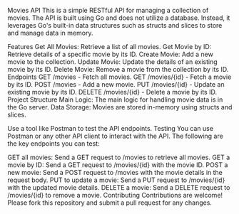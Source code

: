 Movies API
This is a simple RESTful API for managing a collection of movies. The API is built using Go and does not utilize a database. Instead, it leverages Go's built-in data structures such as structs and slices to store and manage data in memory.

Features
Get All Movies: Retrieve a list of all movies.
Get Movie by ID: Retrieve details of a specific movie by its ID.
Create Movie: Add a new movie to the collection.
Update Movie: Update the details of an existing movie by its ID.
Delete Movie: Remove a movie from the collection by its ID.
Endpoints
GET /movies - Fetch all movies.
GET /movies/{id} - Fetch a movie by its ID.
POST /movies - Add a new movie.
PUT /movies/{id} - Update an existing movie by its ID.
DELETE /movies/{id} - Delete a movie by its ID.
Project Structure
Main Logic: The main logic for handling movie data is in the Go server.
Data Storage: Movies are stored in-memory using structs and slices.

Use a tool like Postman to test the API endpoints.
Testing
You can use Postman or any other API client to interact with the API. The following are the key endpoints you can test:

GET all movies: Send a GET request to /movies to retrieve all movies.
GET a movie by ID: Send a GET request to /movies/{id} with the movie ID.
POST a new movie: Send a POST request to /movies with the movie details in the request body.
PUT to update a movie: Send a PUT request to /movies/{id} with the updated movie details.
DELETE a movie: Send a DELETE request to /movies/{id} to remove a movie.
Contributing
Contributions are welcome! Please fork this repository and submit a pull request for any changes.

